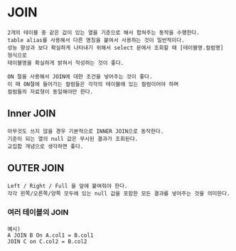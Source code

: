 # JOIN 
```
2개의 테이블 중 같은 값이 있는 열을 기준으로 해서 합쳐주는 동작을 수행한다. 
table alias를 사용해서 다른 명칭을 붙여서 사용하는 것이 일반적이다. 
성능 향상과 보다 확실하게 나타내기 위해서 select 문에서 조회할 때 [테이블명.컬럼명] 형식으로
테이블명을 확실하게 밝혀서 작성하는 것이 좋다. 

ON 절을 사용해서 JOIN에 대한 조건을 넣어주는 것이 좋다. 
이 때 ON절에 들어가는 컬럼들은 각각의 테이블에 있는 컬럼이어야 하며 
컬럼들의 자료형이 동일해야만 한다. 
```

## Inner JOIN
```
아무것도 쓰지 않을 경우 기본적으로 INNER JOIN으로 동작한다. 
기준이 되는 열의 null 값은 무시된 결과가 조회된다. 
교집합 개념으로 생각하면 좋다. 
```

## OUTER JOIN 
```
Left / Right / Full 을 앞에 붙여줘야 한다. 
각각 왼쪽/오른쪽/양쪽 모두에 있는 null 값을 포함한 모든 결과를 넣어주는 것을 의미한다. 
``` 


### 여러 테이블의 JOIN 
```
예시) 
A JOIN B On A.col1 = B.col1 
JOIN C on C.col2 = B.col2 
```

